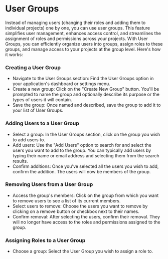 # User Groups

Instead of managing users (changing their roles and adding them to individual projects) one by one, you can use user groups. This feature simplifies user management, enhances access control, and streamlines the assignment of roles and permissions across your projects. With User Groups, you can efficiently organize users into groups, assign roles to these groups, and manage access to your projects at the group level. Here's how it works:

### Creating a User Group
<ul>
 <li> Navigate to the User Groups section: Find the User Groups option in your application's dashboard or settings menu. </li>
 <li> Create a new group: Click on the "Create New Group" button. You'll be prompted to name the group and optionally describe its purpose or the types of users it will contain. </li>
 <li> Save the group: Once named and described, save the group to add it to your list of User Groups. </li>
</ul>

### Adding Users to a User Group
<ul>
 <li> Select a group: In the User Groups section, click on the group you wish to add users to. </li>
 <li> Add users: Use the "Add Users" option to search for and select the users you want to add to the group. You can typically add users by typing their name or email address and selecting them from the search results. </li>
 <li> Confirm additions: Once you've selected all the users you wish to add, confirm the addition. The users will now be members of the group.</li>
</ul>

### Removing Users from a User Group
<ul>
 <li> Access the group's members: Click on the group from which you want to remove users to see a list of its current members. </li>
 <li> Select users to remove: Choose the users you want to remove by clicking on a remove button or checkbox next to their names. </li>
 <li> Confirm removal: After selecting the users, confirm their removal. They will no longer have access to the roles and permissions assigned to the group. </li>
</ul>

###  Assigning Roles to a User Group
<ul>
 <li> Choose a group: Select the User Group you wish to assign a role to. </li>
</ul>

